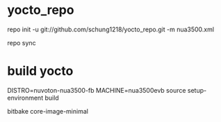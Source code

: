 # yocto_repo

repo init -u git://github.com/schung1218/yocto_repo.git -m nua3500.xml

repo sync

# build yocto

DISTRO=nuvoton-nua3500-fb MACHINE=nua3500evb source setup-environment build

bitbake core-image-minimal
